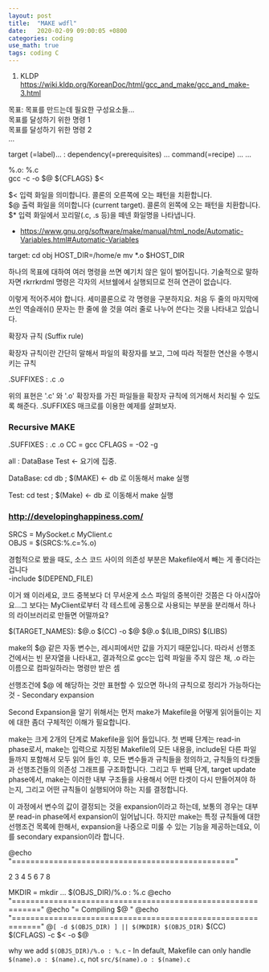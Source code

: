 ```yaml
---
layout: post
title:  "MAKE wdfl"
date:   2020-02-09 09:00:05 +0800
categories: coding
use_math: true
tags: coding C
---
```



1. KLDP https://wiki.kldp.org/KoreanDoc/html/gcc_and_make/gcc_and_make-3.html

목표:  목표를 만드는데 필요한 구성요소들...  
    목표를 달성하기 위한 명령 1  
    목표를 달성하기 위한 명령 2  
    ...  

target (=label)... : dependency(=prerequisites) ...
                command(=recipe)
                ...
                ...

 %.o: %.c  
    gcc -c -o $@ ${CFLAGS} $<  

$<     입력 화일을 의미합니다. 콜론의 오른쪽에 오는 패턴을 치환합니다.  
$@     출력 화일을 의미합니다 (current target). 콜론의 왼쪽에 오는 패턴을 치환합니다.  
$*     입력 화일에서 꼬리말(.c, .s 등)을 떼넨 화일명을 나타냅니다.  

- https://www.gnu.org/software/make/manual/html_node/Automatic-Variables.html#Automatic-Variables

 target:
        cd obj
        HOST_DIR=/home/e 
        mv *.o $HOST_DIR

하나의 목표에 대하여 여러 명령을 쓰면 예기치 않은 일이 벌어집니다. 기술적으로 말하자면 rkrrkrdml 명령은 각자의 서브쉘에서 실행되므로 전혀 연관이 없습니다.


이렇게 적어주셔야 합니다. 세미콜론으로 각 명령을 구분하지요. 처음 두 줄의 마지막에 쓰인 역슬래쉬(\) 문자는 한 줄에 쓸 것을 여러 줄로 나누어 쓴다는 것을 나타내고 있습니다.

확장자 규칙 (Suffix rule)

확장자 규칙이란 간단히 말해서 파일의 확장자를 보고, 그에 따라 적절한 연산을 수행시키는 규칙

.SUFFIXES : .c .o

위의 표현은 '.c' 와 '.o' 확장자를 가진 파일들을 확장자 규칙에 의거해서 처리될 수 있도록 해준다. .SUFFIXES 매크로를 이용한 예제를 살펴보자.



### Recursive MAKE
.SUFFIXES : .c .o
CC = gcc
CFLAGS = -O2 -g

all : DataBase Test <- 요기에 집중.

DataBase:
                cd db ; $(MAKE) <- db 로 이동해서 make 실행

Test: 
                cd test ; $(Make) <- db 로 이동해서 make 실행



### http://developinghappiness.com/
SRCS = MySocket.c MyClient.c  
OBJS = $(SRCS:%.c=%.o)  

경험적으로 봤을 때도, 소스 코드 사이의 의존성 부분은 Makefile에서 빼는 게 좋더라는 겁니다  
-include $(DEPEND_FILE)

이거 왜 이러세요, 코드 중복보다 더 무서운게 소스 파일의 중복이란 것쯤은 다 아시잖아요…그 보다는 MyClient로부터 각 테스트에 공통으로 사용되는 부분을 분리해서 하나의 라이브러리로 만들면 어떨까요? 





$(TARGET_NAMES): $@.o
	$(CC) -o $@ $@.o $(LIB_DIRS) $(LIBS)

make의 $@ 같은 자동 변수는, 레시피에서만 값을 가지기 때문입니다. 따라서 선행조건에서는 빈 문자열을 나타내고, 결과적으로 gcc는 입력 파일을 주지 않은 채, .o 라는 이름으로 컴파일하라는 명령만 받은 셈


선행조건에 $@ 에 해당하는 것만 표현할 수 있으면 하나의 규칙으로 정리가 가능하다는 것 - Secondary expansion

Second Expansion을 알기 위해서는 먼저 make가 Makefile을 어떻게 읽어들이는 지에 대한 좀더 구체적인 이해가 필요합니다.

make는 크게 2개의 단계로 Makefile을 읽어 들입니다. 첫 번째 단계는 read-in phase로서, make는 입력으로 지정된 Makefile의 모든 내용을, include된 다른 파일들까지 포함해서 모두 읽어 들인 후, 모든 변수들과 규칙들을 정의하고, 규칙들의 타겟들과 선행조건들의 의존성 그래프를 구조화합니다. 그리고 두 번째 단계, target update phase에서, make는 이러한 내부 구조들을 사용해서 어떤 타겟이 다시 만들어져야 하는지, 그리고 어떤 규칙들이 실행되어야 하는 지를 결정합니다.

이 과정에서 변수의 값이 결정되는 것을 expansion이라고 하는데, 보통의 경우는 대부분 read-in phase에서 expansion이 일어납니다. 하지만 make는 특정 규칙들에 대한 선행조건 목록에 한해서, expansion을 나중으로 미룰 수 있는 기능을 제공하는데요, 이를 secondary expansion이라 합니다.


@echo "================================================"


2
3
4
5
6
7
8
	
MKDIR = mkdir
...
$(OBJS_DIR)/%.o : %.c
	@echo "============================================================"
	@echo "= Compiling $@ "
	@echo "============================================================"
	@`[ -d $(OBJS_DIR) ] || $(MKDIR) $(OBJS_DIR)`
	$(CC) $(CFLAGS) -c $< -o $@

why we add `$(OBJS_DIR)/%.o : %.c` -  In default, Makefile can only handle `$(name).o : $(name).c`, not `src/$(name).o : $(name).c`